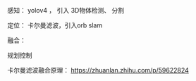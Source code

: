 

感知： yolov4  ， 引入 3D物体检测、 分割

定位：  卡尔曼滤波，引入orb slam

融合： 


规划控制


卡尔曼滤波融合原理： https://zhuanlan.zhihu.com/p/59622824
